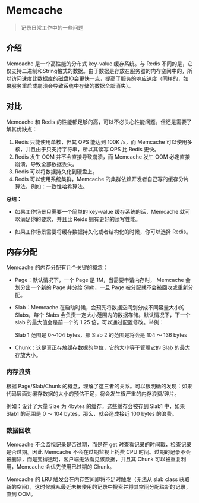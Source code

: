 Memcache
=========================

> 记录日常工作中的一些问题

## 介绍

Memcache 是一个高性能的分布式 key-value 缓存系统。与 Redis 不同的是，它仅支持二进制和String格式的数据。由于数据是存放在服务器的内存空间中的，所以访问速度比数据库的磁盘IO会更快一点，提高了服务的响应速度（同样的，如果服务重启或崩溃会导致系统中存储的数据全部消失）。

## 对比

Memcache 和 Redis 的性能都足够的高，可以不必关心性能问题。但还是需要了解其优缺点：

1. Redis 只能使用单核，但其 QPS 能达到 100K /s，而 Memcache 可以使用多核，并且由于只支持字符串，所以其读写 QPS 比 Redis 更快。
2. Redis 发生 OOM 并不会直接导致崩溃，而 Memcache 发生 OOM 必定直接崩溃，导致全部数据丢失。
3. Redis 可以将数据持久化到硬盘上。
4. Redis 可以使用系统集群，Memcache 的集群依赖开发者自己写的缓存分片算法，例如：一致性哈希算法。

**总结：**

- 如果工作场景只需要一个简单的 key-value 缓存系统的话，Memcache 就可以满足你的要求，并且比 Reids 拥有更好的读写性能。 

- 如果工作场景需要将缓存数据持久化或者结构化的时候，你可以选择 Redis。

## 内存分配

Memcache 的内存分配有几个关键的概念：

- Page：默认情况下，一个 Page 是 1M，当需要申请内存时， Memcache 会划分出一个新的 Page 并分给 Slab，一旦 Page 被分配就不会被回收或重新分配。

- Slab：Memcache 在启动时候，会预先将数据空间划分成不同容量大小的 Slabs，每个 Slabs 会负责一定大小范围内的数据存储。默认情况下，下一个 slab 的最大值会是前一个的 1.25 倍，可以通过配置修改。举例：

  Slab 1 范围是 0～104 bytes，那 Slab 2 的范围是将会是 104 ～ 136 bytes

- Chunk：这是真正存放缓存数据的单位，它的大小等于管理它的 Slab 的最大存放大小。

### 内存浪费

根据 Page/Slab/Chunk 的概念，理解了这三者的关系。可以很明确的发现：如果代码层面对缓存数据的大小的预估不足，将会发生很严重的内存浪费/碎片。

例如：设计了大量 Size 为 4bytes 的缓存，这些缓存会被存到 Slab1 中，如果 Slab1 的范围是 0 ～ 104 bytes，那么，就会造成接近 100 bytes 的浪费。

### 数据回收

Memcache 不会监视记录是否过期，而是在 get 时查看记录的时间戳，检查记录是否过期。因此 Memcache 不会在过期监视上耗费 CPU 时间。过期的记录不会被删除，而是变得透明，客户端无法看见该数据，并且其 Chunk 可以被重复利用，Memcache 会优先使用已过期的 Chunk。

Memcache 的 LRU 触发会在内存空间即将不足时触发（无法从 slab class 获取新的空间），这时候就从最近未被使用的记录中搜索并将其空间分配给新的记录，直到 OOM。